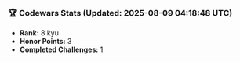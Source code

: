 ### 🏆 Codewars Stats (Updated: 2025-08-09 04:18:48 UTC)

- **Rank:** 8 kyu
- **Honor Points:** 3
- **Completed Challenges:** 1

